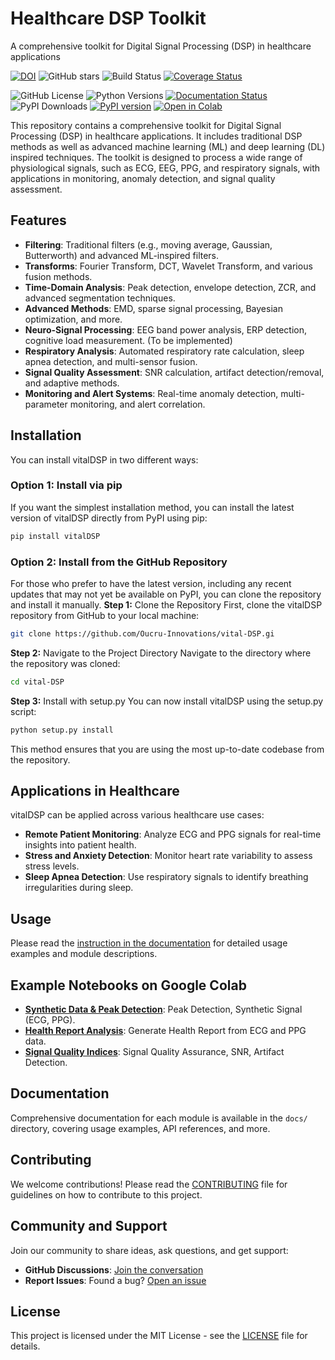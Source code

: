 
# Healthcare DSP Toolkit

A comprehensive toolkit for Digital Signal Processing (DSP) in healthcare applications

[![DOI](https://zenodo.org/badge/845712551.svg)](https://doi.org/10.5281/zenodo.14613751)
![GitHub stars](https://img.shields.io/github/stars/Oucru-Innovations/vital-DSP?style=social)
![Build Status](https://github.com/Oucru-Innovations/vital-DSP/actions/workflows/ci.yml/badge.svg)
[![Coverage Status](https://coveralls.io/repos/github/Oucru-Innovations/vital-DSP/badge.svg)](https://coveralls.io/github/Oucru-Innovations/vital-DSP)
<!-- [![License: MIT](https://img.shields.io/badge/License-MIT-yellow.svg)](https://opensource.org/licenses/MIT) -->
![GitHub License](https://img.shields.io/github/license/Oucru-Innovations/vital-DSP)
![Python Versions](https://img.shields.io/badge/python-3.9%2B-blue)
[![Documentation Status](https://readthedocs.org/projects/vital-dsp/badge/?version=latest)](https://vital-dsp.readthedocs.io/en/latest/?badge=latest)
![PyPI Downloads](https://img.shields.io/pypi/dm/vitalDSP)
[![PyPI version](https://badge.fury.io/py/vitalDSP.svg)](https://badge.fury.io/py/vitalDSP)
[![Open in Colab](https://colab.research.google.com/assets/colab-badge.svg)](https://colab.research.google.com/github/Oucru-Innovations/vital-DSP/blob/main/docs/source/notebooks/synthesize_data.ipynb)

<!-- [![Coverage Status](https://coveralls.io/repos/github/Oucru-Innovations/vital-DSP/badge.svg?branch=main)](https://coveralls.io/github/Oucru-Innovations/vital-DSP?branch=main) -->
<!-- [![codecov](https://codecov.io/gh/Oucru-Innovations/vital-DSP/branch/main/graph/badge.svg)](https://codecov.io/gh/Oucru-Innovations/vital-DSP) -->


This repository contains a comprehensive toolkit for Digital Signal Processing (DSP) in healthcare applications. It includes traditional DSP methods as well as advanced machine learning (ML) and deep learning (DL) inspired techniques. The toolkit is designed to process a wide range of physiological signals, such as ECG, EEG, PPG, and respiratory signals, with applications in monitoring, anomaly detection, and signal quality assessment.

## Features
- **Filtering**: Traditional filters (e.g., moving average, Gaussian, Butterworth) and advanced ML-inspired filters.
- **Transforms**: Fourier Transform, DCT, Wavelet Transform, and various fusion methods.
- **Time-Domain Analysis**: Peak detection, envelope detection, ZCR, and advanced segmentation techniques.
- **Advanced Methods**: EMD, sparse signal processing, Bayesian optimization, and more.
- **Neuro-Signal Processing**: EEG band power analysis, ERP detection, cognitive load measurement. (To be implemented)
- **Respiratory Analysis**: Automated respiratory rate calculation, sleep apnea detection, and multi-sensor fusion.
- **Signal Quality Assessment**: SNR calculation, artifact detection/removal, and adaptive methods.
- **Monitoring and Alert Systems**: Real-time anomaly detection, multi-parameter monitoring, and alert correlation.


## Installation
You can install vitalDSP in two different ways:
### Option 1: Install via pip
If you want the simplest installation method, you can install the latest version of vitalDSP directly from PyPI using pip:
```bash
pip install vitalDSP
```

### Option 2: Install from the GitHub Repository
For those who prefer to have the latest version, including any recent updates that may not yet be available on PyPI, you can clone the repository and install it manually.
**Step 1:** Clone the Repository
First, clone the vitalDSP repository from GitHub to your local machine:
```bash
git clone https://github.com/Oucru-Innovations/vital-DSP.gi
```
**Step 2:** Navigate to the Project Directory
Navigate to the directory where the repository was cloned:

```bash
cd vital-DSP
```

**Step 3:** Install with setup.py
You can now install vitalDSP using the setup.py script:

```bash
python setup.py install
```
This method ensures that you are using the most up-to-date codebase from the repository.

## Applications in Healthcare
vitalDSP can be applied across various healthcare use cases:
- **Remote Patient Monitoring**: Analyze ECG and PPG signals for real-time insights into patient health.
- **Stress and Anxiety Detection**: Monitor heart rate variability to assess stress levels.
- **Sleep Apnea Detection**: Use respiratory signals to identify breathing irregularities during sleep.

## Usage
Please read the [instruction in the documentation](https://vital-DSP.readthedocs.io/en/latest/?badge=latest) for detailed usage examples and module descriptions.

## Example Notebooks on Google Colab
- **[Synthetic Data & Peak Detection](https://colab.research.google.com/github/Oucru-Innovations/vital-DSP/blob/main/docs/source/notebooks/synthesize_data.ipynb)**: Peak Detection, Synthetic Signal (ECG, PPG).
- **[Health Report Analysis](https://colab.research.google.com/github/Oucru-Innovations/vital-DSP/blob/main/docs/source/notebooks/health_report_analysis.ipynb)**: Generate Health Report from ECG and PPG data.
- **[Signal Quality Indices](https://colab.research.google.com/github/Oucru-Innovations/vital-DSP/blob/main/docs/source/notebooks/signal_quality_index.ipynb)**: Signal Quality Assurance, SNR, Artifact Detection.

## Documentation
Comprehensive documentation for each module is available in the `docs/` directory, covering usage examples, API references, and more.

## Contributing
We welcome contributions! Please read the [CONTRIBUTING](CONTRIBUTING.md) file for guidelines on how to contribute to this project.

## Community and Support
Join our community to share ideas, ask questions, and get support:
- **GitHub Discussions**: [Join the conversation](https://github.com/Oucru-Innovations/vital-DSP/discussions)
- **Report Issues**: Found a bug? [Open an issue](https://github.com/Oucru-Innovations/vital-DSP/issues)

## License
This project is licensed under the MIT License - see the [LICENSE](LICENSE) file for details.
